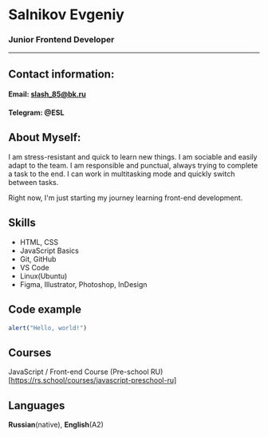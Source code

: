 # Salnikov Evgeniy

### Junior Frontend Developer

---

## Contact information:

#### **Email:** slash_85@bk.ru

#### **Telegram:** @ESL

## About Myself:

I am stress-resistant and quick to learn new things. I am sociable and easily adapt to the team. I am responsible and punctual, always trying to complete a task to the end. I can work in multitasking mode and quickly switch between tasks.

Right now, I'm just starting my journey learning front-end development.

## Skills

- HTML, CSS
- JavaScript Basics
- Git, GitHub
- VS Code
- Linux(Ubuntu)
- Figma, Illustrator, Photoshop, InDesign

## Code example

```JavaScript
alert("Hello, world!")
```

## Courses

JavaScript / Front-end Course (Pre-school RU) [https://rs.school/courses/javascript-preschool-ru]

## Languages

**Russian**(native), **English**(A2)

